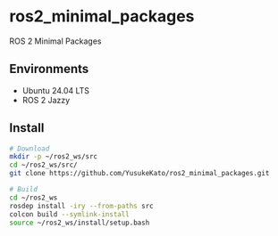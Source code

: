 # ros2_minimal_packages
ROS 2 Minimal Packages

## Environments

- Ubuntu 24.04 LTS
- ROS 2 Jazzy

## Install

```sh
# Download
mkdir -p ~/ros2_ws/src
cd ~/ros2_ws/src/
git clone https://github.com/YusukeKato/ros2_minimal_packages.git

# Build
cd ~/ros2_ws
rosdep install -iry --from-paths src
colcon build --symlink-install
source ~/ros2_ws/install/setup.bash
```